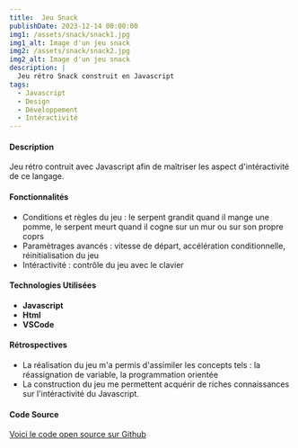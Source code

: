 ```yaml
---
title:  Jeu Snack
publishDate: 2023-12-14 00:00:00
img1: /assets/snack/snack1.jpg
img1_alt: Image d'un jeu snack
img2: /assets/snack/snack2.jpg
img2_alt: Image d'un jeu snack
description: |
  Jeu rétro Snack construit en Javascript
tags:
  - Javascript
  - Design
  - Développement
  - Intéractivité
---
```


#### Description
Jeu rétro contruit avec Javascript afin de maîtriser les aspect d'intéractivité de ce langage.

#### Fonctionnalités

- Conditions et règles du jeu : le serpent grandit quand il mange une pomme, le serpent meurt quand il cogne sur un mur ou sur son propre coprs
- Paramètrages avancés : vitesse de départ, accélération conditionnelle, réinitialisation du jeu
- Intéractivité : contrôle du jeu avec le clavier

#### Technologies Utilisées

- **Javascript**
- **Html**
- **VSCode**

#### Rétrospectives

- La réalisation du jeu m'a permis d'assimiler les concepts tels : la réassignation de variable, la programmation orientée
- La construction du jeu me permettent acquérir de riches connaissances sur l'intéractivité du Javascript.


#### Code Source

<a href="https://github.com/Humanidealife/snack-js" target="_blank">Voici le code open source sur Github</a>

